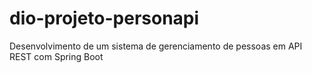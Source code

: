 # dio-projeto-personapi
Desenvolvimento de um sistema de gerenciamento de pessoas em API REST com Spring Boot
